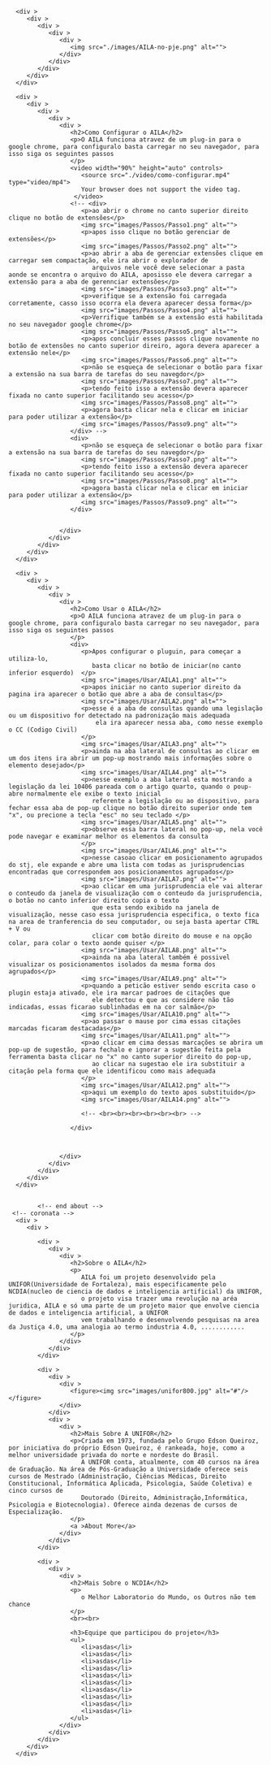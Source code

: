       <div >
         <div >
            <div >
               <div >
                  <div >
                     <img src="./images/AILA-no-pje.png" alt="">
                  </div>
               </div>
            </div>
         </div>
      </div>

      <div >
         <div >
            <div >
               <div >
                  <div >
                     <h2>Como Configurar o AILA</h2>
                     <p>O AILA funciona atravez de um plug-in para o google chrome, para configuralo basta carregar no seu navegador, para isso siga os seguintes passos
                     </p>
                     <video width="90%" height="auto" controls>
                        <source src="./video/como-configurar.mp4" type="video/mp4">
                        Your browser does not support the video tag.
                      </video>
                     <!-- <div>
                        <p>ao abrir o chrome no canto superior direito clique no botão de extensões</p>
                        <img src="images/Passos/Passo1.png" alt="">
                        <p>apos isso clique no botão gerenciar de extensões</p>
                        <img src="images/Passos/Passo2.png" alt="">
                        <p>ao abrir a aba de gerenciar extensões clique em carregar sem compactação, ele ira abrir o explorador de 
                           arquivos nele você deve selecionar a pasta aonde se encontra o arquivo do AILA, aposisso ele devera carregar a extensão para a aba de gerennciar extensões</p>
                        <img src="images/Passos/Passo3.png" alt="">
                        <p>verifique se a extensão foi carregada corretamente, casso isso ocorra ela devera aparecer dessa forma</p>
                        <img src="images/Passos/Passo4.png" alt="">
                        <p>Verrifique também se a extensão está habilitada no seu navegador google chrome</p>
                        <img src="images/Passos/Passo5.png" alt="">
                        <p>apos concluir esses passos clique novamente no botão de extensões no canto superior direiro, agora devera aparecer a extensão nele</p>
                        <img src="images/Passos/Passo6.png" alt="">
                        <p>não se esqueça de selecionar o botão para fixar a extensão na sua barra de tarefas do seu navegdor</p>
                        <img src="images/Passos/Passo7.png" alt="">
                        <p>tendo feito isso a extensão devera aparecer fixada no canto superior facilitando seu acesso</p>
                        <img src="images/Passos/Passo8.png" alt="">
                        <p>agora basta clicar nela e clicar em iniciar para poder utilizar a extensão</p>
                        <img src="images/Passos/Passo9.png" alt="">
                     </div> -->
                     <div>
                        <p>não se esqueça de selecionar o botão para fixar a extensão na sua barra de tarefas do seu navegdor</p>
                        <img src="images/Passos/Passo7.png" alt="">
                        <p>tendo feito isso a extensão devera aparecer fixada no canto superior facilitando seu acesso</p>
                        <img src="images/Passos/Passo8.png" alt="">
                        <p>agora basta clicar nela e clicar em iniciar para poder utilizar a extensão</p>
                        <img src="images/Passos/Passo9.png" alt="">
                     </div>


                  </div>
               </div>
            </div>
         </div>
      </div>

      <div >
         <div >
            <div >
               <div >
                  <div >
                     <h2>Como Usar o AILA</h2>
                     <p>O AILA funciona atravez de um plug-in para o google chrome, para configuralo basta carregar no seu navegador, para isso siga os seguintes passos
                     </p>
                     <div>
                        <p>Apos configurar o pluguin, para começar a utiliza-lo,
                           basta clicar no botão de iniciar(no canto inferior esquerdo)  </p>
                        <img src="images/Usar/AILA1.png" alt="">
                        <p>apos iniciar no canto superior direito da pagina ira aparecer o botão que abre a aba de consultas</p>
                        <img src="images/Usar/AILA2.png" alt="">
                        <p>esse é a aba de consultas quando uma legislação ou um dispositivo for detectado na padronização mais adequada
                            ela ira aparecer nessa aba, como nesse exemplo o CC (Codigo Civil)
                        </p>
                        <img src="images/Usar/AILA3.png" alt="">
                        <p>ainda na aba lateral de consultas ao clicar em um dos itens ira abrir um pop-up mostrando mais informações sobre o elemento desejado</p>
                        <img src="images/Usar/AILA4.png" alt="">
                        <p>nesse exemplo a aba lateral esta mostrando a legislação da lei 10406 pareada com o artigo quarto, quando o poup-abre normalmente ele exibe o texto inicial 
                           referente a legislação ou ao dispositivo, para fechar essa aba de pop-up clique no botão direito superior onde tem "x", ou precione a tecla "esc" no seu teclado </p>
                        <img src="images/Usar/AILA5.png" alt="">
                        <p>observe essa barra lateral no pop-up, nela você pode navegar e examinar melhor os elementos da consulta                           
                        </p>
                        <img src="images/Usar/AILA6.png" alt="">
                        <p>nesse casoao clicar em posicionamento agrupados do stj, ele expande e abre uma lista com todas as jurisprudencias encontradas que correspondem aos posicionamentos agrupados</p>
                        <img src="images/Usar/AILA7.png" alt="">
                        <p>ao clicar em uma jurisprudencia ele vai alterar o conteudo da janela de visualização com o conteudo da jurisprudencia, o botão no canto inferior direito copia o texto 
                           que esta sendo exibido na janela de visualização, nesse caso essa jurisprudencia especifica, o texto fica na area de tranferencia do seu computador, ou seja basta apertar CTRL + V ou 
                           clicar com botão direito do mouse e na opção colar, para colar o texto aonde quiser </p>
                        <img src="images/Usar/AILA8.png" alt="">
                        <p>ainda na aba lateral também é possivel visualizar os posicionamentos isolados da mesma forma dos agrupados</p>
                        <img src="images/Usar/AILA9.png" alt="">
                        <p>quando a peticão estiver sendo escrita caso o plugin estaja ativado, ele ira marcar padroes de citações que 
                           ele detectou e que as considere não tão indicadas, essas ficarao sublinhadas em na cor salmão</p>
                        <img src="images/Usar/AILA10.png" alt="">
                        <p>ao passar o mause por cima essas citações marcadas ficaram destacadas</p>
                        <img src="images/Usar/AILA11.png" alt="">
                        <p>ao clicar em cima dessas marcações se abrira um pop-up de sugestão, para fechalo e ignorar a sugestão feita pela ferramenta basta clicar no "x" no canto superior direito do pop-up, 
                           ao clicar na sugestao ele ira substituir a citação pela forma que ele identificou como mais adequada
                        </p>
                        <img src="images/Usar/AILA12.png" alt="">
                        <p>aqui um exemplo do texto apos substituido</p>
                        <img src="images/Usar/AILA14.png" alt="">
                     
                        <!-- <br><br><br><br><br><br> -->
                       
                     </div>
                     


                  </div>
               </div>
            </div>
         </div>
      </div>


            <!-- end about -->
     <!-- coronata -->
      <div >         
         <div >

            <div >
               <div >
                  <div >
                     <h2>Sobre o AILA</h2>
                     <p>
                        AILA foi um projeto desenvolvido pela UNIFOR(Universidade de Fortaleza), mais especificamente pelo NCDIA(nucleo de ciencia de dados e inteligencia artificial) da UNIFOR,
                        o projeto visa trazer uma revolução na aréa juridica, AILA e só uma parte de um projeto maior que envolve ciencia de dados e inteligencia artificial, a UNIFOR 
                        vem trabalhando e desenvolvendo pesquisas na area da Justiça 4.0, uma analogia ao termo industria 4.0, ............
                     </p>
                  </div>
               </div>
            </div>

            <div >
               <div >
                  <div >
                     <figure><img src="images/unifor800.jpg" alt="#"/></figure>
                  </div>
               </div>
               <div >
                  <div >
                     <h2>Mais Sobre A UNIFOR</h2>
                     <p>Criada em 1973, fundada pelo Grupo Edson Queiroz, por iniciativa do próprio Edson Queiroz, é rankeada, hoje, como a melhor universidade privada do norte e nordeste do Brasil.
                        A UNIFOR conta, atualmente, com 40 cursos na área de Graduação. Na área de Pós-Graduação a Universidade oferece seis cursos de Mestrado (Administração, Ciências Médicas, Direito Constitucional, Informática Aplicada, Psicologia, Saúde Coletiva) e cinco cursos de 
                        Doutorado (Direito, Administração,Informática, Psicologia e Biotecnologia). Oferece ainda dezenas de cursos de Especialização.
                     </p>
                     <a >About More</a>
                  </div>
               </div>
            </div>

            <div >
               <div >
                  <div >
                     <h2>Mais Sobre o NCDIA</h2>
                     <p>
                        o Melhor Laboratorio do Mundo, os Outros não tem chance
                     </p>
                     <br><br>
                     
                     <h3>Equipe que participou do projeto</h3>
                     <ul>
                        <li>asdas</li>
                        <li>asdas</li>
                        <li>asdas</li>
                        <li>asdas</li>
                        <li>asdas</li>
                        <li>asdas</li>
                        <li>asdas</li>
                        <li>asdas</li>
                        <li>asdas</li>
                        <li>asdas</li>
                     </ul>
                  </div>
               </div>
            </div>
         </div>
      </div>